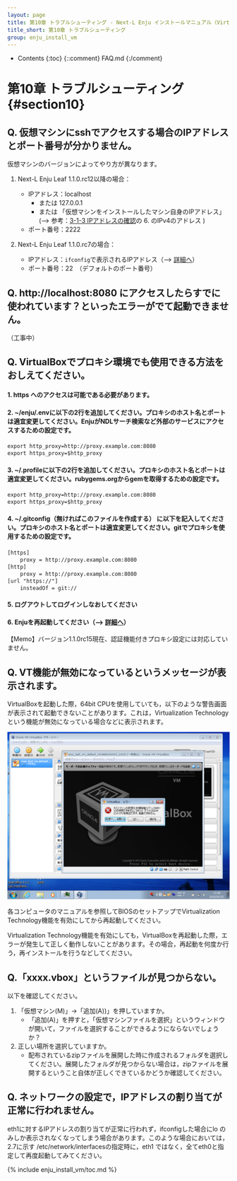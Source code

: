 ```yaml
---
layout: page
title: 第10章 トラブルシューティング - Next-L Enju インストールマニュアル（VirtualBox編）
title_short: 第10章 トラブルシューティング
group: enju_install_vm
---
```


* Contents
{:toc}
{::comment} FAQ.md {:/comment}

第10章 トラブルシューティング {#section10}
===========================================

## Q. 仮想マシンにsshでアクセスする場合のIPアドレスとポート番号が分かりません。

仮想マシンのバージョンによってやり方が異なります。

1. Next-L Enju Leaf 1.1.0.rc12以降の場合：
   * IPアドレス：localhost
      * または 127.0.0.1 
      * または 「仮想マシンをインストールしたマシン自身のIPアドレス」(--> 参考：[3-1-3 IPアドレスの確認](enju_install_vm_3.html#section3-1-3)の 6. のIPv4のアドレス )
   * ポート番号：2222

2. Next-L Enju Leaf 1.1.0.rc7の場合：
   * IPアドレス：```ifconfig```で表示されるIPアドレス（--> [詳細へ](enju_install_vm_4.html#section4-5-rc7)）
   * ポート番号：22　（デフォルトのポート番号）

## Q. http://localhost:8080 にアクセスしたらすでに使われています？といったエラーがでて起動できません。

（工事中）

## Q. VirtualBoxでプロキシ環境でも使用できる方法をおしえてください。

#### 1. https へのアクセスは可能である必要があります。

#### 2. ~/enju/.envに以下の2行を追加してください。プロキシのホスト名とポートは適宜変更してください。EnjuがNDLサーチ検索など外部のサービスにアクセスするための設定です。

	export http_proxy=http://proxy.example.com:8080
	export https_proxy=$http_proxy

#### 3. ~/.profileに以下の2行を追加してください。プロキシのホスト名とポートは適宜変更してください。rubygems.orgからgemを取得するための設定です。

	export http_proxy=http://proxy.example.com:8080
	export https_proxy=$http_proxy

#### 4. ~/.gitconfig（無ければこのファイルを作成する） に以下を記入してください。プロキシのホスト名とポートは適宜変更してください。gitでプロキシを使用するための設定です。

	[https]
		proxy = http://proxy.example.com:8080
	[http]
		proxy = http://proxy.example.com:8080
	[url "https://"]
		insteadOf = git://

#### 5. ログアウトしてログインしなおしてください

#### 6. Enjuを再起動してください（--> [詳細へ](enju_install_vm_7.html#section7-3)）

<div class="alert alert-info memo">
【Memo】バージョン1.1.0rc15現在、認証機能付きプロキシ設定には対応していません。
</div>

## Q. VT機能が無効になっているというメッセージが表示されます。

VirtualBoxを起動した際，64bit CPUを使用していても，以下のような警告画面が表示されて起動できないことがあります。これは，Virtualization Technologyという機能が無効になっている場合などに表示されます。

![VirtualBoxの警告画面](assets/images/vm_err.png "VirtualBoxの警告画面")

各コンピュータのマニュアルを参照してBIOSのセットアップでVirtualization Technology機能を有効にしてから再起動してください。

Virtualization Technology機能を有効にしても，VirtualBoxを再起動した際，エラーが発生して正しく動作しないことがあります。その場合，再起動を何度か行う，再インストールを行うなどしてください。

## Q.「xxxx.vbox」というファイルが見つからない。

以下を確認してください。

1. 「仮想マシン(M)」→「追加(A))」を押していますか。
   * 「追加(A)」を押すと，「仮想マシンファイルを選択」というウィンドウが開いて，ファイルを選択することができるようにならないでしょうか？
2. 正しい場所を選択していますか。
   * 配布されているzipファイルを展開した時に作成されるフォルダを選択してください。展開したフォルダが見つからない場合は，zipファイルを展開するということ自体が正しくできているかどうか確認してください。

## Q. ネットワークの設定で，IPアドレスの割り当てが正常に行われません。

eth1に対するIPアドレスの割り当てが正常に行われず，ifconfigした場合にlo のみしか表示されなくなってしまう場合があります。このような場合においては，2.7に示す /etc/network/interfacesの指定時に，eth1 ではなく，全てeth0と指定して再度起動してみてください。

{% include enju_install_vm/toc.md %}
